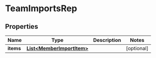 

# TeamImportsRep


## Properties

Name | Type | Description | Notes
------------ | ------------- | ------------- | -------------
**items** | [**List&lt;MemberImportItem&gt;**](MemberImportItem.md) |  |  [optional]



